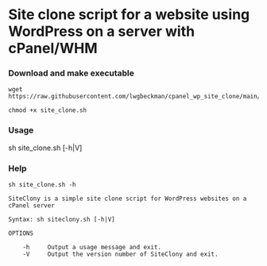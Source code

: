 # Site clone script for a website using WordPress on a server with cPanel/WHM

### Download and make executable
```
wget https://raw.githubusercontent.com/lwgbeckman/cpanel_wp_site_clone/main/site_clone.sh
```
```
chmod +x site_clone.sh
```

### Usage
sh site_clone.sh [-h|V]

### Help
```
sh site_clone.sh -h
```
```
SiteClony is a simple site clone script for WordPress websites on a cPanel server

Syntax: sh siteclony.sh [-h|V]

OPTIONS

    -h     Output a usage message and exit.
    -V     Output the version number of SiteClony and exit.
```
